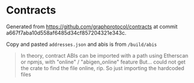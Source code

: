 # Contracts

Generated from https://github.com/graphprotocol/contracts at commit a667f7aba10d558af6485d34cf857204321e343c.

Copy and pasted `addresses.json` and abis is from `/build/abis`

> In theory, contract ABIs can be imported with a path using Etherscan or npmjs, with "online" / "abigen_online" feature
> But... could not get the crate to find the file online, rip. So just importing the hardcoded files